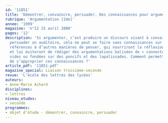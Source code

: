```yaml
---
id: '11851'
title: 'Démontrer, convaincre, persuader. Des connaissances pour argumenter en seconde'
rubrique: 'Argumentation [2de]'
annee: '1999'
magazine: 'n°12 15 avril 2000'
pages: '12'
description: 'Si argumenter, c’est produire un discours visant à convaincre ou à
  persuader un auditoire, cela ne peut se faire sans connaissances sur le monde, sans
  références à d’autres manières de penser, qui nourriront la réflexion de l’adolescent
  et lui éviteront de rédiger des argumentations balisées de « connecteurs », mais
  vides ou fondées sur des poncifs et des lapalissades. Comment permettre à l’élève
  de s’approprier ces connaissances ?'
article_pdf: '11851.pdf'
magazine_special: Liaison troisième-seconde
revue: 'L’école des lettres des lycées'
auteurs:
- Anne-Marie Achard
disciplines:
- lettres
niveau_etudes:
- seconde
programmes:
- objet d’étude - démontrer, convaincre, persuader
---
```

